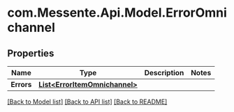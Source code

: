 # com.Messente.Api.Model.ErrorOmnichannel
## Properties

Name | Type | Description | Notes
------------ | ------------- | ------------- | -------------
**Errors** | [**List&lt;ErrorItemOmnichannel&gt;**](ErrorItemOmnichannel.md) |  | 

[[Back to Model list]](../README.md#documentation-for-models) [[Back to API list]](../README.md#documentation-for-api-endpoints) [[Back to README]](../README.md)

